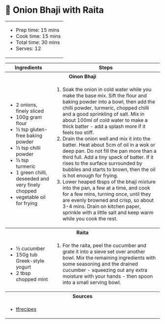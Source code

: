 # 🧅 Onion Bhaji with Raita

<table class="table table-striped">
    <tr>
        <td colspan="2">
        <ul>
            <li>Prep time: 15 mins</li>
            <li>Cook time: 15 mins</li>
            <li>Total time: 30 mins</li>
            <li>Serves: 12</li>
        </ul>
        </td>
    </tr>
</table>

<table class="table table-striped">
  <thead>
    <tr>
      <th scope="col">Ingredients</th>
      <th scope="col">Steps</th>
    </tr>
  </thead>
  <tbody>
    <tr>
      <th colspan="2">Oinon Bhaji</th>
    </tr>
    <tr>
      <td scope="row">
        <ul>
            <li>2 onions, finely sliced</li>
            <li>100g gram flour</li>
            <li>½ tsp gluten-free baking powder</li>
            <li>½ tsp chilli powder</li>
            <li>½ tsp turmeric</li>
            <li>1 green chilli, deseeded and very finely chopped</li>
            <li>vegetable oil for frying</li>
        </ul>
      </td>
      <td>
        <ol>
            <li>Soak the onion in cold water while you make the base mix. Sift the flour and baking powder into a bowl, then add the chilli powder, turmeric, chopped chilli and a good sprinkling of salt. Mix in about 100ml of cold water to make a thick batter - add a splash more if it feels too stiff.</li>
            <li>Drain the onion well and mix it into the batter. Heat about 5cm of oil in a wok or deep pan. Do not fill the pan more than a third full. Add a tiny speck of batter. If it rises to the surface surrounded by bubbles and starts to brown, then the oil is hot enough for frying.</li>
            <li>Lower heaped tbsps of the bhaji mixture into the pan, a few at a time, and cook for a few mins, turning once, until they are evenly browned and crisp, so about 3-4 mins. Drain on kitchen paper, sprinkle with a little salt and keep warm while you cook the rest.</li>
        </ol>
      </td>
    </tr>
    <tr>
      <th colspan="2">Raita</th>
    </tr>
    <tr>
      <td scope="row">
        <ul>
            <li>½ cucumber</li>
            <li>150g tub Greek-style yogurt</li>
            <li>2 tbsp chopped mint</li>
        </ul>
      </td>
      <td>
        <ol>
            <li>For the raita, peel the cucumber and grate it into a sieve set over another bowl. Mix the remaining ingredients with some seasoning and the drained cucumber - squeezing out any extra moisture with your hands - then spoon into a small serving bowl.</li>
        </ol>
      </td>
    </tr>
    <tr>
      <th colspan="2">Sources</th>
    </tr>
    <tr>
      <td colspan="2">
        <ul>
            <li><a href="https://www.tfrecipes.com/gram-flour-onion-bhaji/" target="_blank">tfrecipes</a></li>
        </ul>
      </td>
    </tr>
  </tbody>
</table>

